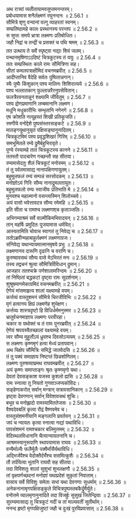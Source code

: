 

  
अथ रात्र्यां व्यतीतायामवसुप्तमनन्तरम्।  
प्रबोधयामास शनैर्लक्ष्मणं रघुनन्दनः ॥ 2.56.1 ॥   
सौमित्रे शृणु वन्यानां वल्गु व्याहरतां स्वनम्।  
सम्प्रतिष्ठामहे कालः प्रस्थानस्य परन्तप ॥ 2.56.2 ॥   
स सुप्तः समये भ्रात्रा लक्ष्मणः प्रतिबोधितः।  
जहौ निद्रां च तन्द्रीं च प्रसक्तं च पथि श्रमम् ॥ 2.56.3 ॥   
तत उत्थाय ते सर्वे स्पृष्ट्वा नद्याः शिवं जलम्।  
पन्थानमृषिणाऽऽदिष्टं चित्रकूटस्य तं ययुः ॥ 2.56.4 ॥   
ततः सम्प्रस्थितः काले रामः सौमित्रिणा सह।  
सीतां कमलपत्राक्षीमिदं वचनमब्रवीत् ॥ 2.56.5 ॥   
आदीप्तानिव वैदेहि सर्वतः पुष्पितान्नगान्।  
स्वैः पुष्पैः किंशुकान् पश्य मालिनः शिशिरात्यये ॥ 2.56.6 ॥   
पश्य भल्लातकान् फुल्लान्नरैरनुपसेवितान्।  
फलत्रैरवनतान्नूनं शक्ष्यामि जीवितुम् ॥ 2.56.7 ॥   
पश्य द्रोणप्रमाणानि लम्बमानानि लक्ष्मण।  
मधूनि मधुकारीभिः सम्भृतानि नगेनगे ॥ 2.56.8 ॥   
एष क्रोशति नत्यूहस्तं शिखी प्रतिकूजति।  
रमणीये वनोद्देशे पुष्पसंस्तरसङ्कटे ॥ 2.56.9 ॥   
मातङ्गयूथानुसृतं पक्षिसङ्घानुनादितम्।  
चित्रकूटमिमं पश्य प्रवृद्धशिखरं गिरिम् ॥ 2.56.10 ॥   
समभूमितले रम्ये द्रुमैर्बहुभिरावृते।  
पुण्ये रंस्यामहे तात चित्रकूटस्य कानने ॥ 2.56.11 ॥   
ततस्तौ पादचारेण गच्छन्तौ सह सीतया।  
रम्यमासेदतुः शैलं चित्रकूटं मनोरमम् ॥ 2.56.12 ॥   
तं तु पर्वतमासाद्य नानापक्षिगणायुतम्।  
बहुमूलफलं रम्यं सम्पन्नं सरसोदकम् ॥ 2.56.13 ॥   
मनोज्ञोऽयं गिरिः सौम्य नानाद्रुमलतायुतः।  
बहुमूलफलो रम्यः स्वाजीवः प्रतिभाति मे ॥ 2.56.14 ॥   
मुनयश्च महात्मानो वसन्त्यस्मिन् शिलोच्चये।  
अयं वासो भवेत्तावदत्र सौम्य रमेमहि ॥ 2.56.15 ॥   
इति सीता च रामश्च लक्ष्मणश्च कृताञ्जलिः।  
अभिगम्याश्रमं सर्वे वाल्मीकिमभिवादयन् ॥ 2.56.16 ॥   
तान् महर्षिः प्रमुदितः पूजयामास धर्मवित्।  
आस्यतामिति चोवाच स्वागतं तु निवेद्य च ॥ 2.56.17 ॥   
ततोऽब्रवीन्महाबाहुर्लक्ष्मणं लक्ष्मणाग्रजः।  
संनिवेद्य यथान्यायमात्मानमृषये प्रभुः ॥ 2.56.18 ॥   
लक्ष्मणानय दारूणि दृढानि च वराणि च।  
कुरुष्वावसथं सौम्य वासे मेऽभिरतं मनः ॥ 2.56.19 ॥   
तस्य तद्वचनं श्रुत्वा सौमित्रिर्विविधान् द्रुमान्।  
आजहार ततश्चक्रे पर्णशालामरिन्दमः ॥ 2.56.20 ॥   
तां निष्ठितां बद्धकटां दृष्ट्वा रामः सुदर्शनाम्।  
शुश्रूषमाणमेकाग्रमिदं वचनमब्रवीत् ॥ 2.56.21 ॥   
ऐणेयं मांसमाहृत्य शालां यक्ष्यामहे वयम्।  
कर्त्तव्यं वास्तुशमनं सौमित्रे चिरजीविभिः ॥ 2.56.22 ॥   
मृगं हत्वानय क्षिप्रं लक्ष्मणेह शुभेक्षण।  
कर्त्तव्यः शास्त्रदृष्टो हि विधिर्धर्ममनुस्मर ॥ 2.56.23 ॥   
भ्रातुर्वचनमाज्ञाय लक्ष्मणः परवीरहा।  
चकार स यथोक्तं च तं रामः पुनरब्रवीत् ॥ 2.56.24 ॥   
ऐणेयं श्रपयस्वैतच्छालां यक्ष्यामहे वयम्।  
त्वर सौम्य मुहूर्तोऽयं ध्रुवश्च दिवसोऽप्ययम् ॥ 2.56.25 ॥   
स लक्ष्मणः कृष्णमृगं हत्वा मेध्यं प्रतापवान्।  
अथ चिक्षेप सौमित्रिः समिद्धे जातवेदसि ॥ 2.56.26 ॥   
तं तु पक्वं समाज्ञाय निष्टप्तं छिन्नशोणितम्।  
लक्ष्मणः पुरुषव्याघ्रमथ राघवमब्रवीत् ॥ 2.56.27 ॥   
अयं कृष्णः समाप्ताङ्गः श्रृतः कृष्णमृगो यथा।  
देवतां देवसङ्काश यजस्व कुशलो ह्यसि ॥ 2.56.28 ॥   
रामः स्नात्वा तु नियतो गुणवाञ्जप्यकोविदः।  
सङ्हेणाकरोत् सर्वान् मन्त्रान् सत्रावसानिकान् ॥ 2.56.29 ॥   
इष्ट्वा देवगणान् सर्वान् विवेशावसथं शुचिः।  
बभूव च मनोह्लादो रामस्यामिततेजसः ॥ 2.56.30 ॥   
वैश्वदेवबलिं कृत्वा रौद्रं वैष्णवमेव च।  
वास्तुसंशमनीयानि मङ्गलानि प्रवर्तयन् ॥ 2.56.31 ॥   
जपं च न्यायतः कृत्वा स्नात्वा नद्यां यथाविधि।  
पापसंशमनं रामश्चकार बलिमुत्तमम् ॥ 2.56.32 ॥   
वेदिस्थलविधानानि चैत्यान्यायतनानि च।  
आश्रमस्यानुरूपाणि स्थापयामास राघवः ॥ 2.56.33 ॥   
वन्यैर्माल्यैः फलैर्मूलैः पक्वैर्मांसैर्यथाविधि।  
अद्भिर्जपैश्च वेदोक्तैर्दर्भैश्च ससमित्कुशैः ॥ 2.56.34 ॥   
तौ तर्पयित्वा भूतानि राघवौ सह सीतया।  
तदा विविशतुः शालां सुशुभां शुभलक्षणौ ॥ 2.56.35 ॥   
तां वृक्षपर्णच्छदनां मनोज्ञां यथाप्रदेशं सुकृतां निवाताम्।  
वासाय सर्वे विविशुः समेताः सभां यथा देवगणाः सुधर्माम् ॥ 2.56.36 ॥   
अनेकनानामृगपक्षिसङ्कुले विचित्रपुष्पस्तबकैर्द्रुमैर्युते।  
वनोत्तमे व्यालमृगानुनादिते तदा विजर्ह्रुः सुसुखं जितेन्द्रियाः ॥ 2.56.37 ॥   
सुरम्यमासाद्य तु चित्रकूटं नदीं च तां माल्यवतीं सुतीर्थाम्।  
ननन्द हृष्टो मृगपक्षिजुष्टां जहौ च दुःखं पुरविप्रवासात् ॥ 2.56.38 ॥   
